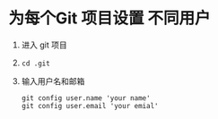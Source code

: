 # 为每个Git 项目设置 不同用户



1. 进入 git 项目

2. `cd .git`

3. 输入用户名和邮箱

   ```shell
   git config user.name 'your name'
   git config user.email 'your emial'
   ```

   
